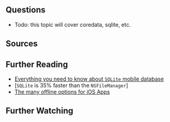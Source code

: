 ## Questions
- Todo: this topic will cover coredata, sqlite, etc.

## Sources

## Further Reading
- [Everything you need to know about `SQLite` mobile database](https://bit.ly/3qOQUtA)
- [`SQLite` is 35% faster than the `NSFileManager`]
- [The many offline options for iOS Apps](https://bit.ly/3FyzeGD)


## Further Watching 


